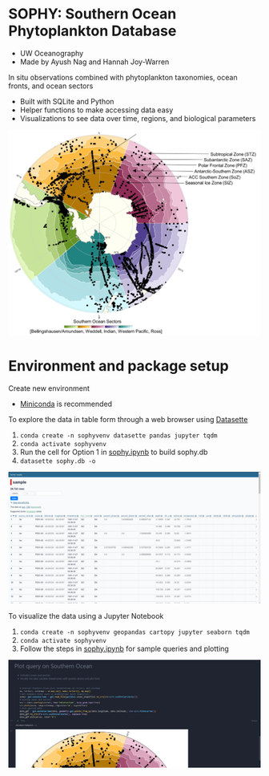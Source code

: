 # SOPHY: Southern Ocean Phytoplankton Database
- UW Oceanography
- Made by Ayush Nag and Hannah Joy-Warren

In situ observations combined with phytoplankton taxonomies, ocean fronts, and ocean sectors
- Built with SQLite and Python
- Helper functions to make accessing data easy
- Visualizations to see data over time, regions, and biological parameters

<p align="center">
  <img 
    width="600"
    src="notes/img/labelled_sophy_bkg.jpg" >
</p>


# Environment and package setup
Create new environment
- [Miniconda](https://docs.conda.io/en/latest/miniconda.html) is recommended

To explore the data in table form through a web browser using [Datasette](https://datasette.io/)
1) ```conda create -n sophyvenv datasette pandas jupyter tqdm```
2) ```conda activate sophyvenv```
3) Run the cell for Option 1 in [sophy.ipynb](sophy/sophy.ipynb) to build sophy.db
4) ```datasette sophy.db -o```


<p align="center">
  <img 
    width="700"
    src="notes/img/datasette.png" >
</p>

To visualize the data using a Jupyter Notebook
1) ```conda create -n sophyvenv geopandas cartopy jupyter seaborn tqdm```
2) ```conda activate sophyvenv```
3) Follow the steps in [sophy.ipynb](sophy/sophy.ipynb) for sample queries and plotting

<p align="center">
  <img 
    width="700"
    src="notes/img/jupyter.png" >
</p>